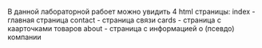 В данной лабораторной рабоет можно увидить 4 html страницы:
  index - главная страница
  contact - страница связи
  cards - страница с каарточками товаров
  about - страница с информацией о (псевдо) компании
